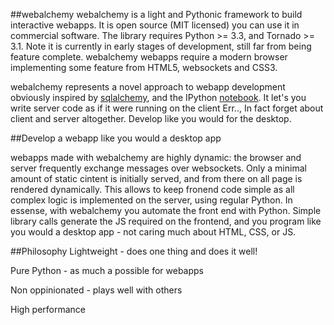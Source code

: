 ##webalchemy
webalchemy is a light and Pythonic framework to build interactive webapps. It is open source (MIT licensed) you can use it in commercial software. The library requires Python >= 3.3, and Tornado >= 3.1. Note it is currently in early stages of development, still far from being feature complete. webalchemy webapps require a modern browser implementing some feature from HTML5, websockets and CSS3.

webalchemy represents a novel approach to webapp development obviously inspired by [sqlalchemy](http://www.sqlalchemy.org/), and the IPython [notebook](http://ipython.org/). It let's you write server code as if it were running on the client Err.., In fact forget about client and server altogether. Develop like you would for the desktop.

##Develop a webapp like you would a desktop app

webapps made with webalchemy are highly dynamic: the browser and server frequently exchange messages over websockets. Only a minimal amount of static cintent is initially served, and from there on all page is rendered dynamically. This allows to keep fronend code simple as all complex logic is implemented on the server, using regular Python. In essense, with webalchemy you automate the front end with Python. Simple library calls generate the JS required on the frontend, and you program like you would a desktop app - not caring much about HTML, CSS, or JS.

##Philosophy
Lightweight - does one thing and does it well!

Pure Python - as much a possible for webapps

Non oppinionated - plays well with others

High performance










